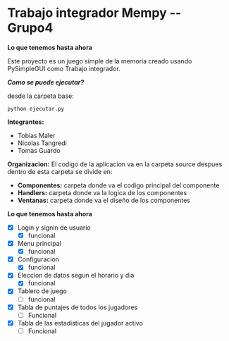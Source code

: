 # Trabajo integrador Mempy -- Grupo4


**Lo que tenemos hasta ahora**

Este proyecto es un juego simple de la memoria creado usando PySimpleGUI como Trabajo integrador.

***Como se puede ejecutar?***

desde la carpeta base:
```console
python ejecutar.py
```

**Integrantes:**
- Tobias Maler
- Nicolas Tangredi
- Tomas Guardo

**Organizacion:**
El codigo de la aplicacion va en la carpeta source
despues dentro de esta carpeta se divide en:

-  **Componentes:** carpeta donde va el codigo principal del componente
-  **Handlers:** carpeta donde va la logica de los componentes
-  **Ventanas:** carpeta donde va el diseño de los componentes

**Lo que tenemos hasta ahora**
-  [x] Login y signin de usuario
	-  [x] funcional
-  [x] Menu principal
	-  [x] funcional
-  [x] Configuracion
	-  [x] funcional
-  [x] Eleccion de datos segun el horario y dia
	-  [x] funcional
-  [x] Tablero de juego
	- [ ] funcional
-  [x] Tabla de puntajes de todos los jugadores
	- [ ] Funcional
-  [x] Tabla de las estadisticas del jugador activo
	- [ ] Funcional